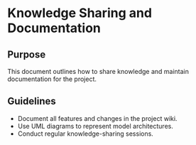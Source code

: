 # Knowledge Sharing and Documentation

## Purpose
This document outlines how to share knowledge and maintain documentation for the project.

## Guidelines
- Document all features and changes in the project wiki.
- Use UML diagrams to represent model architectures.
- Conduct regular knowledge-sharing sessions.
